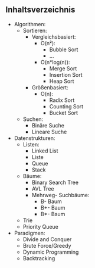 
## Inhaltsverzeichnis

- Algorithmen:
    - Sortieren:
        - Vergleichsbasiert:
            - O(n²):
                - Bubble Sort
                - ...
            - O(n*log(n)):
                - Merge Sort
                - Insertion Sort
                - Heap Sort
        - Größenbasiert:
            - O(n):
                - Radix Sort
                - Counting Sort
                - Bucket Sort
    - Suchen:
        - Binäre Suche
        - Lineare Suche
- Datenstrukturen:
    - Listen:
        - Linked List
        - Liste
        - Queue
        - Stack
    - Bäume:
        - Binary Search Tree
        - AVL Tree
        - Mehrweg- Suchbäume:
            - B- Baum
            - B+- Baum
            - B*- Baum
    - Trie
    - Priority Queue
- Paradigmen:
	- Divide and Conquer
	- Brute Force/Greedy
	- Dynamic Programming
	- Backtracking
